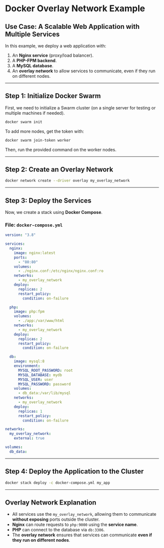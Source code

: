 # Docker Overlay Network Example

## Use Case: A Scalable Web Application with Multiple Services  

In this example, we deploy a web application with:  
1. An **Nginx service** (proxy/load balancer).  
2. A **PHP-FPM backend**.  
3. A **MySQL database**.  
4. An **overlay network** to allow services to communicate, even if they run on different nodes.  

---

## Step 1: Initialize Docker Swarm  
First, we need to initialize a Swarm cluster (on a single server for testing or multiple machines if needed).  

```bash
docker swarm init
```

To add more nodes, get the token with:  

```bash
docker swarm join-token worker
```

Then, run the provided command on the worker nodes.  

---

## Step 2: Create an Overlay Network  

```bash
docker network create --driver overlay my_overlay_network
```

---

## Step 3: Deploy the Services  

Now, we create a stack using **Docker Compose**.  

### File: `docker-compose.yml`  

```yaml
version: "3.8"

services:
  nginx:
    image: nginx:latest
    ports:
      - "80:80"
    volumes:
      - ./nginx.conf:/etc/nginx/nginx.conf:ro
    networks:
      - my_overlay_network
    deploy:
      replicas: 2
      restart_policy:
        condition: on-failure

  php:
    image: php:fpm
    volumes:
      - ./app:/var/www/html
    networks:
      - my_overlay_network
    deploy:
      replicas: 2
      restart_policy:
        condition: on-failure

  db:
    image: mysql:8
    environment:
      MYSQL_ROOT_PASSWORD: root
      MYSQL_DATABASE: mydb
      MYSQL_USER: user
      MYSQL_PASSWORD: password
    volumes:
      - db_data:/var/lib/mysql
    networks:
      - my_overlay_network
    deploy:
      replicas: 1
      restart_policy:
        condition: on-failure

networks:
  my_overlay_network:
    external: true

volumes:
  db_data:
```

---

## Step 4: Deploy the Application to the Cluster  

```bash
docker stack deploy -c docker-compose.yml my_app
```

---

## Overlay Network Explanation  
- All services use the `my_overlay_network`, allowing them to communicate **without exposing** ports outside the cluster.  
- **Nginx** can route requests to `php:9000` using the **service name**.  
- **PHP** can connect to the database via `db:3306`.  
- The **overlay network** ensures that services can communicate **even if they run on different nodes**.


